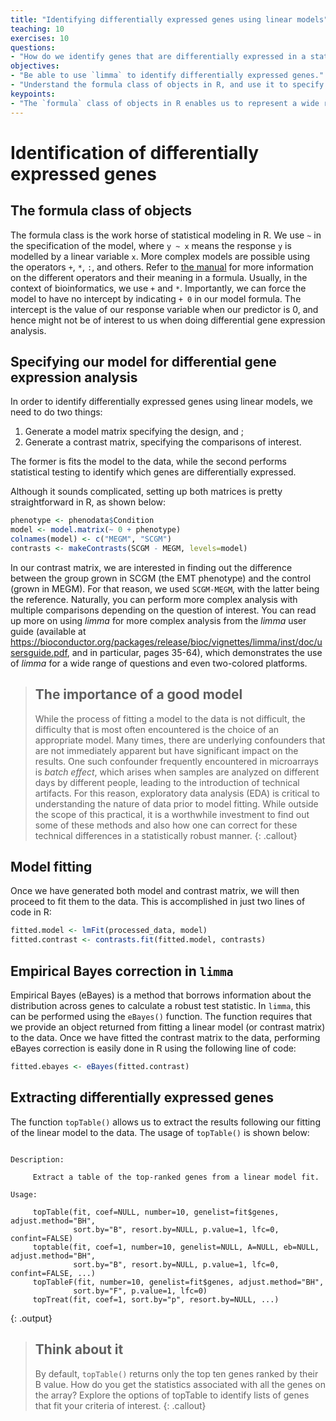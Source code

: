 ```yaml
---
title: "Identifying differentially expressed genes using linear models"
teaching: 10
exercises: 10
questions: 
- "How do we identify genes that are differentially expressed in a statistically rigorous manner?"
objectives:
- "Be able to use `limma` to identify differentially expressed genes."
- "Understand the formula class of objects in R, and use it to specify the appropriate model for linear modeling." 
keypoints: 
- "The `formula` class of objects in R enables us to represent a wide range of models to identify differentially expressed genes."
---
```


# Identification of differentially expressed genes 

## The formula class of objects 

The formula class is the work horse of statistical modeling in R. We use `~` in the
specification of the model, where `y ~ x` means the response `y` is modelled by a linear
variable `x`. More complex models are possible using the operators `+`, `*`, `:`, and others.
Refer
to [the manual](https://stat.ethz.ch/R-manual/R-devel/library/stats/html/formula.html) for 
more information on the different operators and their meaning in a formula. Usually, in
the context of bioinformatics, we use `+` and `*`. Importantly, we can force the model to
have no intercept by indicating `+ 0` in our model formula. The intercept is the value of
our response variable when our predictor is 0, and hence might not be of interest to us
when doing differential gene expression analysis. 

## Specifying our model for differential gene expression analysis

In order to identify differentially expressed genes using linear models, we need to do two
things:

1. Generate a model matrix specifying the design, and ;
2. Generate a contrast matrix, specifying the comparisons of interest. 

The former is fits the model to the data, while the second performs statistical testing to
identify which genes are differentially expressed.

Although it sounds complicated, setting up both matrices is pretty straightforward in R, as shown below: 

```R
phenotype <- phenodata$Condition
model <- model.matrix(~ 0 + phenotype)
colnames(model) <- c("MEGM", "SCGM")
contrasts <- makeContrasts(SCGM - MEGM, levels=model)
```

In our contrast matrix, we are interested in finding out the
difference between the group grown in SCGM (the EMT phenotype) and
the control (grown in MEGM). For that reason, we used `SCGM-MEGM`, with the latter being the reference.
Naturally, you can perform more complex analysis with multiple comparisons depending on
the question of interest. You can read up more on using *limma* for more complex analysis
from the *limma* user guide (available at
https://bioconductor.org/packages/release/bioc/vignettes/limma/inst/doc/usersguide.pdf,
and in particular, pages 35-64), which demonstrates the use of *limma* for a wide range of
questions and even two-colored platforms.

> ## The importance of a good model
>
> While the process of fitting a model to the data is not difficult, the difficulty that
>is most often encountered is the choice of an appropriate model. Many times, there are
>underlying confounders that are not immediately apparent but have significant impact on
>the results. One such confounder frequently encountered in microarrays is *batch effect*,
>which arises when samples are analyzed on different days by different people, leading to
>the introduction of technical artifacts. For this reason, exploratory data analysis (EDA)
>is critical to understanding the nature of data prior to model fitting. While outside the
>scope of this practical, it is a worthwhile investment to find out some of these methods
>and also how one can correct for these technical differences in a statistically robust
>manner.
{: .callout}
 
## Model fitting
Once we have generated both model and contrast matrix, we will then proceed to fit them to the data. This is accomplished in just two lines of code in R: 

```R
fitted.model <- lmFit(processed_data, model)
fitted.contrast <- contrasts.fit(fitted.model, contrasts)
```

## Empirical Bayes correction in `limma` 

Empirical Bayes (eBayes) is a method that borrows information about the distribution
across genes to calculate a robust test statistic. In `limma`, this can be performed using
the `eBayes()` function. The function requires that we provide an object returned from
fitting a linear model (or contrast matrix) to the data. Once we have fitted the contrast
matrix to the data, performing eBayes correction is easily done in R using the following
line of code:

```R
fitted.ebayes <- eBayes(fitted.contrast)
```

## Extracting differentially expressed genes 

The function `topTable()` allows us to extract the results following our fitting of the
linear model to the data. The usage of `topTable()` is shown below:

~~~

Description:

     Extract a table of the top-ranked genes from a linear model fit.

Usage:

     topTable(fit, coef=NULL, number=10, genelist=fit$genes, adjust.method="BH",
              sort.by="B", resort.by=NULL, p.value=1, lfc=0, confint=FALSE)
     toptable(fit, coef=1, number=10, genelist=NULL, A=NULL, eb=NULL, adjust.method="BH",
              sort.by="B", resort.by=NULL, p.value=1, lfc=0, confint=FALSE, ...)
     topTableF(fit, number=10, genelist=fit$genes, adjust.method="BH",
              sort.by="F", p.value=1, lfc=0)
     topTreat(fit, coef=1, sort.by="p", resort.by=NULL, ...)

~~~
{: .output}

> ## Think about it
>
> By default, `topTable()` returns only the top ten genes ranked by their B value. How do
> you get the statistics associated with all the genes on the array? Explore the options of
> topTable to identify lists of genes that fit your criteria of interest.
{: .callout}
